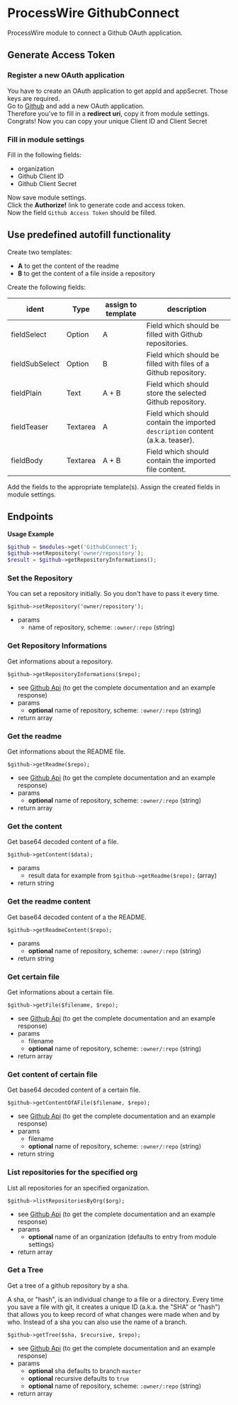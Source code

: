 # ProcessWire GithubConnect

ProcessWire module to connect a Github OAuth application.

## Generate Access Token

### Register a new OAuth application

You have to create an OAuth application to get appId and appSecret. Those keys are required.  
Go to [Github](https://github.com/settings/applications/new) and add a new OAuth application.  
Therefore you've to fill in a **redirect uri**, copy it from module settings.
Congrats! Now you can copy your unique Client ID and Client Secret

### Fill in module settings

Fill in the following fields:

- organization
- Github Client ID
- Github Client Secret

Now save module settings.  
Click the **Authorize!** link to generate code and access token.  
Now the field `Github Access Token` should be filled.

## Use predefined autofill functionality

Create two templates:

- **A** to get the content of the readme
- **B** to get the content of a file inside a repository

Create the following fields:

| ident          | Type     | assign to template | description                                                                    |
|----------------|----------|--------------------|--------------------------------------------------------------------------------|
| fieldSelect    | Option   | A                  | Field which should be filled with Github repositories.                         |
| fieldSubSelect | Option   | B                  | Field which should be filled with files of a Github repository.                |
| fieldPlain     | Text     | A + B              | Field which should store the selected Github repository.                       |
| fieldTeaser    | Textarea | A                  | Field which should contain the imported `description` content (a.k.a. teaser). |
| fieldBody      | Textarea | A + B              | Field which should contain the imported file content.                          |

Add the fields to the appropriate template(s).
Assign the created fields in module settings.

## Endpoints

**Usage Example**

```php
$github = $modules->get('GithubConnect');
$github->setRepository('owner/repository');
$result = $github->getRepositoryInformations();
```

### Set the Repository

You can set a repository initially. So you don't have to pass it every time.

`$github->setRepository('owner/repository');`

- params
  - name of repository, scheme: `:owner/:repo` (string)

### Get Repository Informations

Get informations about a repository.

`$github->getRepositoryInformations($repo);`

- see [Github Api](https://developer.github.com/v3/repos/#get) (to get the complete documentation and an example response)
- params
  - **optional** name of repository, scheme: `:owner/:repo` (string)
- return array

### Get the readme

Get informations about the README file.

`$github->getReadme($repo);`

- see [Github Api](https://developer.github.com/v3/repos/contents/#get-the-readme) (to get the complete documentation and an example response) 
- params
  - **optional** name of repository, scheme: `:owner/:repo` (string)
- return array

### Get the content

Get base64 decoded content of a file.

`$github->getContent($data);`

- params
  - result data for example from `$github->getReadme($repo);` (array)
- return string

### Get the readme content

Get base64 decoded content of a the README.

`$github->getReadmeContent($repo);`

- params
  - **optional** name of repository, scheme: `:owner/:repo` (string)
- return string

### Get certain file

Get informations about a certain file.

`$github->getFile($filename, $repo);`

- see [Github Api](https://developer.github.com/v3/repos/contents/#get-contents) (to get the complete documentation and an example response) 
- params
  - filename
  - **optional** name of repository, scheme: `:owner/:repo` (string)
- return array

### Get content of certain file

Get base64 decoded content of a certain file.

`$github->getContentOfAFile($filename, $repo);`

- see [Github Api](https://developer.github.com/v3/repos/contents/#get-contents) (to get the complete documentation and an example response) 
- params
  - filename
  - **optional** name of repository, scheme: `:owner/:repo` (string)
- return string

### List repositories for the specified org

List all repositories for an specified organization.

`$github->listRepositoriesByOrg($org);`

- see [Github Api](https://developer.github.com/v3/repos/#list-organization-repositories) (to get the complete documentation and an example response) 
- params
  - **optional** name of an organization (defaults to entry from module settings)
- return array

### Get a Tree

Get a tree of a github repository by a sha.

A sha, or "hash", is an individual change to a file or a directory.
Every time you save a file with git, it creates a unique ID (a.k.a. the "SHA" or "hash")
that allows you to keep record of what changes were made when and by who.
Instead of a sha you can also use the name of a branch.

`$github->getTree($sha, $recursive, $repo);`

- see [Github Api](https://developer.github.com/v3/git/trees/#get-a-tree) (to get the complete documentation and an example response) 
- params
  - **optional** sha defaults to branch `master`
  - **optional** recursive defaults to `true`
  - **optional** name of repository, scheme: `:owner/:repo` (string)
- return array

